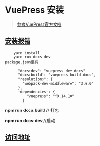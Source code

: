 # VuePress 安装

> [参考VuePress官方文档](https://vuepress.docschina.org/guide/deploy.html#github-%E9%A1%B5%E9%9D%A2)

## [安装报错](https://github.com/vuejs/vuepress/issues/1417)

        yarn install
        yarn run docs:dev
    package.json里有

          "docs:dev": "vuepress dev docs",
          "docs:build": "vuepress build docs",
          "resolutions": {
            "webpack-dev-middleware": "3.6.0"
          },
          "dependencies": {
              "vuepress": "^0.14.10"
            }


**npm run docs:build**  // 打包

**npm run docs:dev**  //启动

## [访问地址](https://oliveying.github.io/knowledge/)

